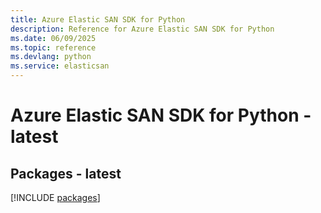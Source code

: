 ```yaml
---
title: Azure Elastic SAN SDK for Python
description: Reference for Azure Elastic SAN SDK for Python
ms.date: 06/09/2025
ms.topic: reference
ms.devlang: python
ms.service: elasticsan
---
```

# Azure Elastic SAN SDK for Python - latest
## Packages - latest
[!INCLUDE [packages](elastic-san-index.md)]